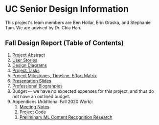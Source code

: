# UC Senior Design Information

This project's team members are Ben Hollar, Erin Graska, and Stephanie Tam. We are advised by Dr. Chia Han.

## Fall Design Report (Table of Contents)

1. [Project Abstract](https://github.com/benhollar/TheSpiceRack/blob/master/UC%20Senior%20Design/Project%20Description.md)
2. [User Stories](https://github.com/benhollar/TheSpiceRack/blob/master/UC%20Senior%20Design/User%20Stories.md)
3. [Design Diagrams](https://github.com/benhollar/TheSpiceRack/blob/master/UC%20Senior%20Design/Design%20Diagrams.png)
4. [Project Tasks](https://github.com/benhollar/TheSpiceRack/blob/master/UC%20Senior%20Design/Tasklist.md)
5. [Project Milestones, Timeline, Effort Matrix](https://github.com/benhollar/TheSpiceRack/blob/master/UC%20Senior%20Design/Milestones.md)
6. [Presentation Slides](https://github.com/benhollar/TheSpiceRack/blob/master/UC%20Senior%20Design/Fall%202020%20Slides.pdf)
7. [Professional Biograhpies](https://github.com/benhollar/TheSpiceRack/tree/master/UC%20Senior%20Design/Professional%20Biographies)
8. Budget -- we have no expected expenses for this project, and thus do not have an outlined budget.
9. Appendices (Addtional Fall 2020 Work):
   1. [Meeting Notes](https://github.com/benhollar/TheSpiceRack/tree/master/UC%20Senior%20Design/Meeting%20Notes)
   2. [Project Code](https://github.com/benhollar/TheSpiceRack/tree/master/TheSpiceRack)
   3. [Preliminary ML Content Recognition Research](https://github.com/benhollar/TheSpiceRack/issues/3)
